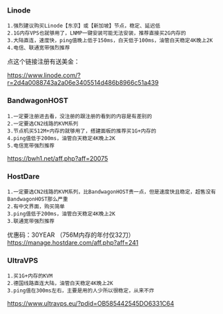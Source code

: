 ### Linode
````
1.强烈建议购买Linode【东京】或【新加坡】节点，稳定、延迟低
2.1G内存VPS也就够用了，LNMP一键安装可能无法安装，推荐直接买2G内存的
3.大陆直连，速度快，ping值晚上低于150ms，白天低于100ms，油管白天稳定4K晚上2K
4.电信、联通宽带强烈推荐
````
点这个链接注册有送美金：

https://www.linode.com/?r=2d4a0088743a2a06e3405514d486b8966c51a439

### BandwagonHOST
```
1.一定要注册进去看，没注册的跟注册的看到的内容是有差别的
2.一定要选CN2线路的KVM系列
3.节点机买512M+内存的就够用了，搭建面板的推荐买1G+内存的
4.ping值低于200ms，油管白天稳定4K晚上2K
5.电信宽带强烈推荐
````
https://bwh1.net/aff.php?aff=20075

### HostDare
```
1.一定要选CN2线路的KVM系列，比BandwagonHOST贵一点，但是速度快且稳定，超售没有BandwagonHOST那么严重
2.有中文界面，购买简单
3.ping值低于200ms，油管白天稳定4K晚上2K
3.联通宽带强烈推荐
```
优惠码：30YEAR （756M内存的年付仅32刀）
https://manage.hostdare.com/aff.php?aff=241

### UltraVPS
```
1.买1G+内存的KVM
2.德国线路直连大陆，油管白天稳定4K晚上2K
3.ping值在300ms左右，主要是用的人少所以很稳定，从来不炸
```
https://www.ultravps.eu/?pdid=OB585442545DO6331C64